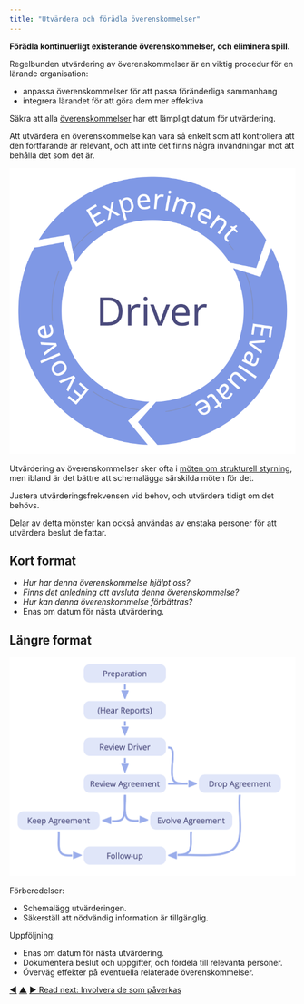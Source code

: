 ```yaml
---
title: "Utvärdera och förädla överenskommelser"
---
```



<strong>Förädla kontinuerligt existerande överenskommelser, och eliminera spill.</strong>

Regelbunden utvärdering av överenskommelser är en viktig procedur för en lärande organisation:

- anpassa överenskommelser för att passa föränderliga sammanhang
- integrera lärandet för att göra dem mer effektiva

Säkra att alla <a href="#" class="tooltip" title="Överenskommelse: An agreed upon guideline, process, protocol or policy designed to guide the flow of value.">överenskommelser</a> har ett lämpligt datum för utvärdering.

Att utvärdera en överenskommelse kan vara så enkelt som att kontrollera att den fortfarande är relevant, och att inte det finns några invändningar mot att behålla det som det är.

![Experimentera, utvärdera, förädla](img/evolution/kaizen.png)

Utvärdering av överenskommelser sker ofta i [möten om strukturell styrning](governance-meeting.html), men ibland är det bättre att schemalägga särskilda möten för det.

Justera utvärderingsfrekvensen vid behov, och utvärdera tidigt om det behövs.

Delar av detta mönster kan också användas av enstaka personer för att utvärdera beslut de fattar.

## Kort format

- *Hur har denna överenskommelse hjälpt oss?*
- *Finns det anledning att avsluta denna överenskommelse?*
- *Hur kan denna överenskommelse förbättras?*
- Enas om datum för nästa utvärdering.

## Längre format

![A long format for evaluating and evolving agreements](img/agreements/evaluate-agreements.png)

Förberedelser:

- Schemalägg utvärderingen.
- Säkerställ att nödvändig information är tillgänglig.

Uppföljning:

- Enas om datum för nästa utvärdering.
- Dokumentera beslut och uppgifter, och fördela till relevanta personer.
- Överväg effekter på eventuella relaterade överenskommelser.

<div class="bottom-nav">
<a href="resolve-objections.html" title="Back to: Lös upp invändningar">◀</a> <a href="co-creation-and-evolution.html" title="Up: Co-Creation and Evolution">▲</a> <a href="involve-those-affected.html" title="Read next: Involvera de som påverkas">▶ Read next: Involvera de som påverkas</a>
</div>


<script type="text/javascript">
Mousetrap.bind('g n', function() {
    window.location.href = 'involve-those-affected.html';
    return false;
});
</script>

